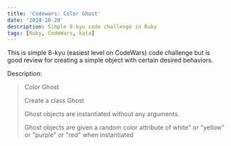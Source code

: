 ```yaml
---
title: 'Codewars: Color Ghost'
date: '2014-10-20'
description: Simple 8-kyu code challenge in Ruby
tags: [Ruby, CodeWars, kata]
---
```


This is simple 8-kyu (easiest level on CodeWars) code challenge but is good
review for creating a simple object with certain desired behaviors.

Description:

<blockquote>
Color Ghost

Create a class Ghost

Ghost objects are instantiated without any arguments.

Ghost objects are given a random color attribute of white" or "yellow" or "purple" or "red" when instantiated
</blockquote>
